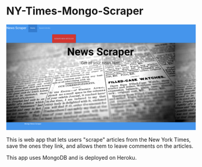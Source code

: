# NY-Times-Mongo-Scraper
![scraper image](/public/assets/images/scraper.png)

This is web app that lets users "scrape" articles from the New York Times, save the ones they link, and allows them to leave comments on the articles.

This app uses MongoDB and is deployed on Heroku.
